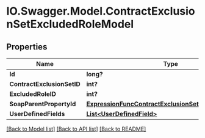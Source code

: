 # IO.Swagger.Model.ContractExclusionSetExcludedRoleModel
## Properties

Name | Type | Description | Notes
------------ | ------------- | ------------- | -------------
**Id** | **long?** |  | [optional] 
**ContractExclusionSetID** | **int?** |  | [optional] 
**ExcludedRoleID** | **int?** |  | [optional] 
**SoapParentPropertyId** | [**ExpressionFuncContractExclusionSetExcludedRoleInt64**](ExpressionFuncContractExclusionSetExcludedRoleInt64.md) |  | [optional] 
**UserDefinedFields** | [**List&lt;UserDefinedField&gt;**](UserDefinedField.md) |  | [optional] 

[[Back to Model list]](../README.md#documentation-for-models) [[Back to API list]](../README.md#documentation-for-api-endpoints) [[Back to README]](../README.md)

